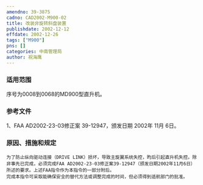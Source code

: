 ```yaml
---
amendno: 39-3875  
cadno: CAD2002-M900-02  
title: 改装非旋转斜盘装置  
publishdate: 2002-12-12  
effdate: 2002-12-26  
tags: ["M900"]  
pns: []  
categories: 中南管理局  
author: 祝海鹰  
---
```

  
### 适用范围  
序号为0008到0068的MD900型直升机。  
  
<!--more-->  
### 参考文件  
1、FAA AD2002-23-03修正案 39-12947，颁发日期 2002年 11月 6日。  
  
### 原因、措施和规定  
    为了防止纵向驱动连接（DRIVE LINK）损坏，导致主旋翼系统失控，昀后引起直升机失控。除非事先已完成，必须完成FAA AD2002-23-03修正案39-12947（颁发日期2002年11月6日）所述的要求。上述FAA指令作为本指令的一部分附后。  
    完成本指令可采取能确保安全的替代方法或调整完成的时间，但必须得到适航部门的批准。  
